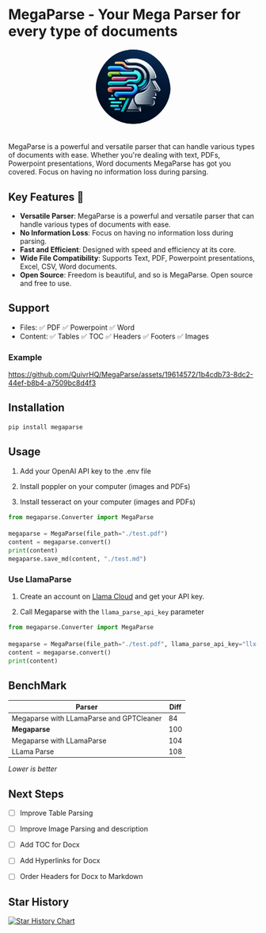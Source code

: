 # MegaParse - Your Mega Parser for every type of documents

<div align="center">
    <img src="https://raw.githubusercontent.com/QuivrHQ/MegaParse/main/logo.png" alt="Quivr-logo" width="30%"  style="border-radius: 50%; padding-bottom: 20px"/>
</div>

MegaParse is a powerful and versatile parser that can handle various types of documents with ease. Whether you're dealing with text, PDFs, Powerpoint presentations, Word documents MegaParse has got you covered. Focus on having no information loss during parsing.

## Key Features 🎯
- **Versatile Parser**: MegaParse is a powerful and versatile parser that can handle various types of documents with ease.
- **No Information Loss**: Focus on having no information loss during parsing.
- **Fast and Efficient**: Designed with speed and efficiency at its core.
- **Wide File Compatibility**: Supports Text, PDF, Powerpoint presentations, Excel, CSV, Word documents.
- **Open Source**: Freedom is beautiful, and so is MegaParse. Open source and free to use.

## Support
- Files: ✅ PDF ✅ Powerpoint ✅ Word
- Content: ✅ Tables ✅ TOC ✅ Headers ✅ Footers ✅ Images

### Example

https://github.com/QuivrHQ/MegaParse/assets/19614572/1b4cdb73-8dc2-44ef-b8b4-a7509bc8d4f3


## Installation

```bash
pip install megaparse
```

## Usage

1. Add your OpenAI API key to the .env file

2. Install poppler on your computer (images and PDFs)

3. Install tesseract on your computer (images and PDFs)

```python
from megaparse.Converter import MegaParse

megaparse = MegaParse(file_path="./test.pdf")
content = megaparse.convert()
print(content)
megaparse.save_md(content, "./test.md")
```

### Use LlamaParse

1. Create an account on [Llama Cloud](https://cloud.llamaindex.ai/) and get your API key.

2. Call Megaparse with the `llama_parse_api_key` parameter

```python
from megaparse.Converter import MegaParse

megaparse = MegaParse(file_path="./test.pdf", llama_parse_api_key="llx-your_api_key")
content = megaparse.convert()
print(content)
```

## BenchMark

<!---BENCHMARK-->
| Parser | Diff |
|---|---|
| Megaparse with LLamaParse and GPTCleaner | 84 |
| **Megaparse** | 100 |
| Megaparse with LLamaParse | 104 |
| LLama Parse | 108 |
<!---END_BENCHMARK-->

*Lower is better*

## Next Steps

- [ ] Improve Table Parsing
- [ ] Improve Image Parsing and description
- [ ] Add TOC for Docx
- [ ] Add Hyperlinks for Docx
- [ ] Order Headers for Docx to Markdown


## Star History

[![Star History Chart](https://api.star-history.com/svg?repos=QuivrHQ/MegaParse&type=Date)](https://star-history.com/#QuivrHQ/MegaParse&Date)